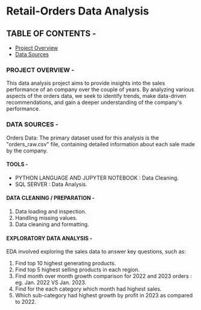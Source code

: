 # Retail-Orders Data Analysis

## TABLE OF CONTENTS -

- [Project Overview](#project-overview)
- [Data Sources](#data-sources)

### PROJECT OVERVIEW -

This data analysis project aims to provide insights into the sales performance of an company over the couple of years. By analyzing various aspects of the orders data, we seek to identify trends, make data-driven recommendations, and gain a deeper understanding of the company's performance.

### DATA SOURCES -

Orders Data: The primary dataset used for this analysis is the "orders_raw.csv" file, containing detailed information about each sale made by the company.

#### TOOLS -

- PYTHON LANGUAGE AND JUPYTER NOTEBOOK : Data Cleaning.
- SQL SERVER : Data Analysis.

#### DATA CLEANING / PREPARATION -

1. Data loading and inspection.
2. Handling missing values.
3. Data cleaning and formatting.

#### EXPLORATORY DATA ANALYSIS -

EDA involved exploring the sales data to answer key questions, such as:

1. Find top 10 highest generating products.
2. Find top 5 highest selling products in each region.
3. Find month over month growth comparison for 2022 and 2023 orders : eg. Jan. 2022 VS Jan. 2023.
4. Find for the each category which month had highest sales.
5. Which sub-category had highest growth by profit in 2023 as compared to 2022.
